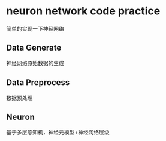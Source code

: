 # neuron network code practice

简单的实现一下神经网络

## Data Generate

神经网络原始数据的生成



## Data Preprocess

数据预处理



## Neuron

基于多层感知机，神经元模型+神经网络层级